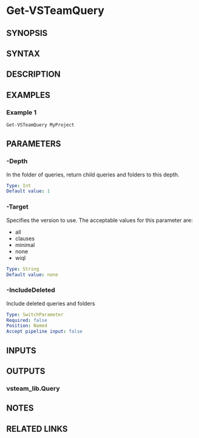 <!-- #include "./common/header.md" -->

# Get-VSTeamQuery

## SYNOPSIS

<!-- #include "./synopsis/Get-VSTeamQuery.md" -->

## SYNTAX

## DESCRIPTION

<!-- #include "./synopsis/Get-VSTeamQuery.md" -->

## EXAMPLES

### Example 1

```powershell
Get-VSTeamQuery MyProject
```

## PARAMETERS

<!-- #include "./params/projectName.md" -->

### -Depth

In the folder of queries, return child queries and folders to this depth.

```yaml
Type: Int
Default value: 1
```

### -Target

Specifies the version to use. The acceptable values for this parameter are:

- all
- clauses
- minimal
- none
- wiql

```yaml
Type: String
Default value: none
```

### -IncludeDeleted

Include deleted queries and folders

```yaml
Type: SwitchParameter
Required: false
Position: Named
Accept pipeline input: false
```

## INPUTS

## OUTPUTS

### vsteam_lib.Query

## NOTES

<!-- #include "./common/prerequisites.md" -->

## RELATED LINKS

<!-- #include "./common/related.md" -->
